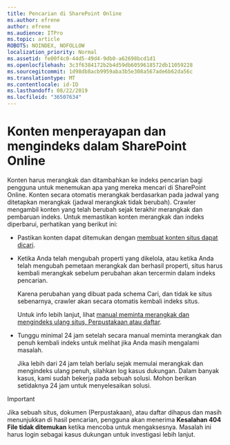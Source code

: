 ```yaml
---
title: Pencarian di SharePoint Online
ms.author: efrene
author: efrene
ms.audience: ITPro
ms.topic: article
ROBOTS: NOINDEX, NOFOLLOW
localization_priority: Normal
ms.assetid: fe00f4c0-44d5-49d4-9db0-a62698bcd1d1
ms.openlocfilehash: 3c3f6384172b2b4d59db6059618572db11059228
ms.sourcegitcommit: 1d98db8acb9959aba3b5e308a567ade6b62da56c
ms.translationtype: MT
ms.contentlocale: id-ID
ms.lasthandoff: 08/22/2019
ms.locfileid: "36507634"
---
```

# <a name="content-crawling-and-indexing-in-sharepoint-online"></a>Konten menperayapan dan mengindeks dalam SharePoint Online

Konten harus merangkak dan ditambahkan ke indeks pencarian bagi pengguna untuk menemukan apa yang mereka mencari di SharePoint Online. Konten secara otomatis merangkak berdasarkan pada jadwal yang ditetapkan merangkak (jadwal merangkak tidak berubah). Crawler mengambil konten yang telah berubah sejak terakhir merangkak dan pembaruan indeks. Untuk memastikan konten merangkak dan indeks diperbarui, perhatikan yang berikut ini:

- Pastikan konten dapat ditemukan dengan [membuat konten situs dapat dicari](https://docs.microsoft.com/sharepoint/make-site-content-searchable).

- Ketika Anda telah mengubah properti yang dikelola, atau ketika Anda telah mengubah pemetaan merangkak dan berhasil properti, situs harus kembali merangkak sebelum perubahan akan tercermin dalam indeks pencarian. 

    Karena perubahan yang dibuat pada schema Cari, dan tidak ke situs sebenarnya, crawler akan secara otomatis kembali indeks situs. 

    Untuk info lebih lanjut, lihat [manual meminta merangkak dan mengindeks ulang situs, Perpustakaan atau daftar](https://docs.microsoft.com/sharepoint/crawl-site-conten).

- Tunggu minimal 24 jam setelah secara manual meminta merangkak dan penuh kembali indeks untuk melihat jika Anda masih mengalami masalah. 

    Jika lebih dari 24 jam telah berlalu sejak memulai merangkak dan mengindeks ulang penuh, silahkan log kasus dukungan. Dalam banyak kasus, kami sudah bekerja pada sebuah solusi. Mohon berikan setidaknya 24 jam untuk menyelesaikan solusi.

> [!IMPORTANT]
> Jika sebuah situs, dokumen (Perpustakaan), atau daftar dihapus dan masih menunjukkan di hasil pencarian, pengguna akan menerima **Kesalahan 404 File tidak ditemukan** ketika mencoba untuk mengaksesnya. Masalah ini harus login sebagai kasus dukungan untuk investigasi lebih lanjut. 



